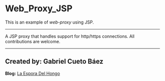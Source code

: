# Web_Proxy_JSP

This is an example of _web-proxy_ using JSP.

***

A JSP proxy that handles support for http/https connections.
All contributions are welcome.

* * *
## Created by: Gabriel Cueto Báez <TheMushrr00m>
__Blog:__ [La Espora Del Hongo](http://www.laesporadelhongo.com "TheMushrr00m's blog")


